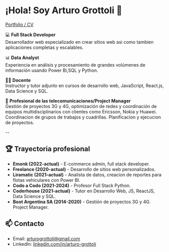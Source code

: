 # ¡Hola! Soy Arturo Grottoli 👋

[Portfolio / CV](https://arturogrottoli.vercel.app/)

💻 **Full Stack Developer**  
Desarrollador web especializado en crear sitios web asi como tambien aplicaciones completas y escalables.  

📊 **Data Analyst**  
Experiencia en análisis y procesamiento de grandes volúmenes de información usando Power Bi,SQL y Python.  

👨‍🏫 **Docente**  
Instructor y tutor adjunto en cursos de desarrollo web, JavaScript, React.js, Data Science y SQL.  

📡 **Profesional de las telecomunicaciones/Project Manager**  
Gestión de proyectos 3G y 4G, optimización de redes y coordinación de equipos multidisciplinarios con clientes como Ericsson, Nokia y Huawei.  
Coordinacion de grupos de trabajos y cuadrillas. Planificacion y ejecucion de proyectos.

--

## 🏆 Trayectoria profesional
- **Emonk (2022-actual)** - E-commerce admin, full stack developer.  
- **Freelance (2020-actual)** - Desarrollo de sitios web personalizados.  
- **Liramatic (2021-actual)** - Analista de datos, creacion de reportes para flotas vehiculares con Power BI.  
- **Codo a Codo (2021-2024)** - Profesor Full Stack Python.  
- **Coderhouse (2021-actual)** - Tutor en Desarrollo Web, JS, ReactJS, Data Science y SQL.
- **Boot Argentina SA (2014-2020)** - Gestión de proyectos 3G y 4G. Project Manager.

## 📫 Contacto
- Email: [arturogrottoli@gmail.com](mailto:arturogrottoli@gmail.com)
- LinkedIn: [linkedin.com/in/arturo-grottoli](https://www.linkedin.com/in/arturo-grottoli/)
